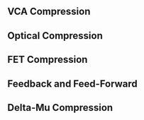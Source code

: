 
## VCA Compression

## Optical Compression

## FET Compression

## Feedback and Feed-Forward

## Delta-Mu Compression



<!-- https://www.izotope.com/en/learn/4-types-of-analog-compression-and-why-they-matter-in-a-digital-world.html -->